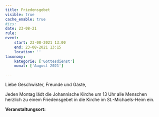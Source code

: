 ```yaml
---
title: Friedensgebet
visible: true
cache_enable: true
#ics: 
date: 23-08-21
rule: 
event:
	start: 23-08-2021 13:00
	end: 23-08-2021 13:15
	location: ''
taxonomy:
	kategorie: ['Gottesdienst']
	monat: ['August 2021']

---
```

Liebe Geschwister, Freunde und Gäste,

Jeden Montag lädt die Johannische Kirche um 13 Uhr alle Menschen herzlich zu einem Friedensgebet in die Kirche im St.-Michaels-Heim ein.



**Veranstaltungsort:** 

